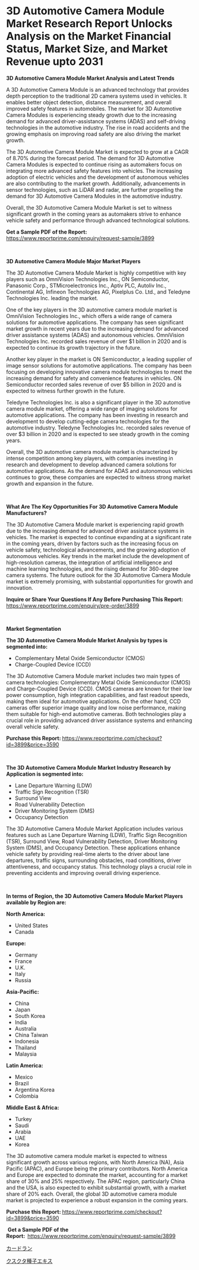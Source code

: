 <p><h1>3D Automotive Camera Module Market Research Report Unlocks Analysis on the Market Financial Status, Market Size, and Market Revenue upto 2031</h1></p><p><strong>3D Automotive Camera Module Market Analysis and Latest Trends</strong></p>
<p><p>A 3D Automotive Camera Module is an advanced technology that provides depth perception to the traditional 2D camera systems used in vehicles. It enables better object detection, distance measurement, and overall improved safety features in automobiles. The market for 3D Automotive Camera Modules is experiencing steady growth due to the increasing demand for advanced driver-assistance systems (ADAS) and self-driving technologies in the automotive industry. The rise in road accidents and the growing emphasis on improving road safety are also driving the market growth.</p><p>The 3D Automotive Camera Module Market is expected to grow at a CAGR of 8.70% during the forecast period. The demand for 3D Automotive Camera Modules is expected to continue rising as automakers focus on integrating more advanced safety features into vehicles. The increasing adoption of electric vehicles and the development of autonomous vehicles are also contributing to the market growth. Additionally, advancements in sensor technologies, such as LiDAR and radar, are further propelling the demand for 3D Automotive Camera Modules in the automotive industry.</p><p>Overall, the 3D Automotive Camera Module Market is set to witness significant growth in the coming years as automakers strive to enhance vehicle safety and performance through advanced technological solutions.</p></p>
<p><strong>Get a Sample PDF of the Report:&nbsp;</strong> <a href="https://www.reportprime.com/enquiry/request-sample/3899">https://www.reportprime.com/enquiry/request-sample/3899</a></p>
<p>&nbsp;</p>
<p><strong>3D Automotive Camera Module Major Market Players</strong></p>
<p><p>The 3D Automotive Camera Module Market is highly competitive with key players such as OmniVision Technologies Inc., ON Semiconductor, Panasonic Corp., STMicroelectronics Inc., Aptiv PLC, Autoliv Inc., Continental AG, Infineon Technologies AG, Pixelplus Co. Ltd., and Teledyne Technologies Inc. leading the market.</p><p>One of the key players in the 3D automotive camera module market is OmniVision Technologies Inc., which offers a wide range of camera solutions for automotive applications. The company has seen significant market growth in recent years due to the increasing demand for advanced driver assistance systems (ADAS) and autonomous vehicles. OmniVision Technologies Inc. recorded sales revenue of over $1 billion in 2020 and is expected to continue its growth trajectory in the future.</p><p>Another key player in the market is ON Semiconductor, a leading supplier of image sensor solutions for automotive applications. The company has been focusing on developing innovative camera module technologies to meet the increasing demand for safety and convenience features in vehicles. ON Semiconductor recorded sales revenue of over $5 billion in 2020 and is expected to witness further growth in the future.</p><p>Teledyne Technologies Inc. is also a significant player in the 3D automotive camera module market, offering a wide range of imaging solutions for automotive applications. The company has been investing in research and development to develop cutting-edge camera technologies for the automotive industry. Teledyne Technologies Inc. recorded sales revenue of over $3 billion in 2020 and is expected to see steady growth in the coming years.</p><p>Overall, the 3D automotive camera module market is characterized by intense competition among key players, with companies investing in research and development to develop advanced camera solutions for automotive applications. As the demand for ADAS and autonomous vehicles continues to grow, these companies are expected to witness strong market growth and expansion in the future.</p></p>
<p>&nbsp;</p>
<p><strong>What Are The Key Opportunities For 3D Automotive Camera Module Manufacturers?</strong></p>
<p><p>The 3D Automotive Camera Module market is experiencing rapid growth due to the increasing demand for advanced driver assistance systems in vehicles. The market is expected to continue expanding at a significant rate in the coming years, driven by factors such as the increasing focus on vehicle safety, technological advancements, and the growing adoption of autonomous vehicles. Key trends in the market include the development of high-resolution cameras, the integration of artificial intelligence and machine learning technologies, and the rising demand for 360-degree camera systems. The future outlook for the 3D Automotive Camera Module market is extremely promising, with substantial opportunities for growth and innovation.</p></p>
<p><strong>Inquire or Share Your Questions If Any Before Purchasing This Report:</strong> <a href="https://www.reportprime.com/enquiry/pre-order/3899">https://www.reportprime.com/enquiry/pre-order/3899</a></p>
<p>&nbsp;</p>
<p><strong>Market Segmentation</strong></p>
<p><strong>The 3D Automotive Camera Module Market Analysis by types is segmented into:</strong></p>
<p><ul><li>Complementary Metal Oxide Semiconductor (CMOS)</li><li>Charge-Coupled Device (CCD)</li></ul></p>
<p><p>The 3D Automotive Camera Module market includes two main types of camera technologies: Complementary Metal Oxide Semiconductor (CMOS) and Charge-Coupled Device (CCD). CMOS cameras are known for their low power consumption, high integration capabilities, and fast readout speeds, making them ideal for automotive applications. On the other hand, CCD cameras offer superior image quality and low noise performance, making them suitable for high-end automotive cameras. Both technologies play a crucial role in providing advanced driver assistance systems and enhancing overall vehicle safety.</p></p>
<p><strong>Purchase this Report:&nbsp;</strong><a href="https://www.reportprime.com/checkout?id=3899&price=3590">https://www.reportprime.com/checkout?id=3899&price=3590</a></p>
<p>&nbsp;</p>
<p><strong>The 3D Automotive Camera Module Market Industry Research by Application is segmented into:</strong></p>
<p><ul><li>Lane Departure Warning (LDW)</li><li>Traffic Sign Recognition (TSR)</li><li>Surround View</li><li>Road Vulnerability Detection</li><li>Driver Monitoring System (DMS)</li><li>Occupancy Detection</li></ul></p>
<p><p>The 3D Automotive Camera Module Market Application includes various features such as Lane Departure Warning (LDW), Traffic Sign Recognition (TSR), Surround View, Road Vulnerability Detection, Driver Monitoring System (DMS), and Occupancy Detection. These applications enhance vehicle safety by providing real-time alerts to the driver about lane departures, traffic signs, surrounding obstacles, road conditions, driver attentiveness, and occupancy status. This technology plays a crucial role in preventing accidents and improving overall driving experience.</p></p>
<p>&nbsp;</p>
<p><strong>In terms of Region, the 3D Automotive Camera Module Market Players available by Region are:</strong></p>
<p>
    <p> <strong> North America: </strong>
        <ul>
            <li>United States</li>
            <li>Canada</li>
        </ul>
        </p> 
    <p> <strong> Europe: </strong>
        <ul>
            <li>Germany</li>
            <li>France</li>
            <li>U.K.</li>
            <li>Italy</li>
            <li>Russia</li>
        </ul>
        </p> 
    <p> <strong> Asia-Pacific: </strong>
        <ul>
            <li>China</li>
            <li>Japan</li>
            <li>South Korea</li>
            <li>India</li>
            <li>Australia</li>
            <li>China Taiwan</li>
            <li>Indonesia</li>
            <li>Thailand</li>
            <li>Malaysia</li>
        </ul>
        </p> 
    <p> <strong> Latin America: </strong>
        <ul>
            <li>Mexico</li>
            <li>Brazil</li>
            <li>Argentina Korea</li>
            <li>Colombia</li>
        </ul>
        </p> 
    <p> <strong> Middle East & Africa: </strong>
        <ul>
            <li>Turkey</li>
            <li>Saudi</li>
            <li>Arabia</li>
            <li>UAE</li>
            <li>Korea</li>
        </ul>
    </p>
    </p>
<p><p>The 3D automotive camera module market is expected to witness significant growth across various regions, with North America (NA), Asia Pacific (APAC), and Europe being the primary contributors. North America and Europe are expected to dominate the market, accounting for a market share of 30% and 25% respectively. The APAC region, particularly China and the USA, is also expected to exhibit substantial growth, with a market share of 20% each. Overall, the global 3D automotive camera module market is projected to experience a robust expansion in the coming years.</p></p>
<p><strong>Purchase this Report: </strong><a href="https://www.reportprime.com/checkout?id=3899&price=3590">https://www.reportprime.com/checkout?id=3899&price=3590</a></p>
<p>&nbsp;<strong>Get a Sample PDF of the Report:&nbsp;&nbsp;</strong><a href="https://www.reportprime.com/enquiry/request-sample/3899">https://www.reportprime.com/enquiry/request-sample/3899</a></p>
<p><strong></strong></p>
<p><p><a href="https://github.com/laurenreichert/Market-Research-Report-List-1/blob/main/435999114784.md">カードラン</a></p><p><a href="https://github.com/RodHoppe07/Market-Research-Report-List-1/blob/main/433151314785.md">クスクタ種子エキス</a></p></p>